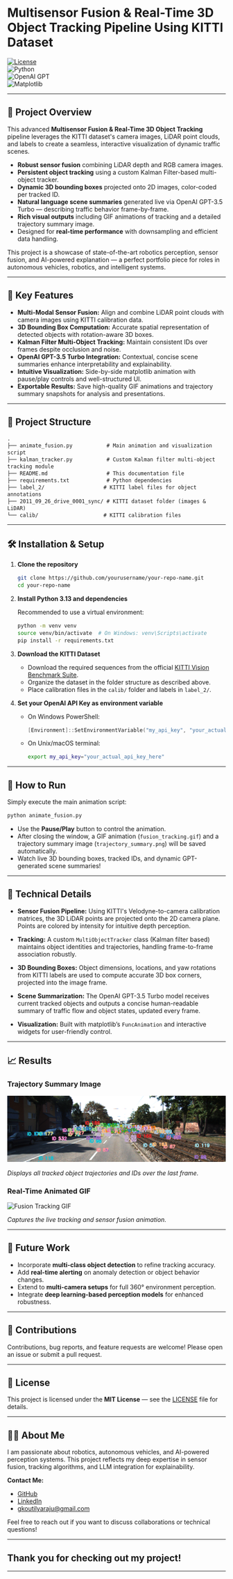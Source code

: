 # Multisensor Fusion & Real-Time 3D Object Tracking Pipeline Using KITTI Dataset

[![License](https://img.shields.io/badge/license-MIT-blue.svg)](LICENSE)  
![Python](https://img.shields.io/badge/python-3.13-blue)  
![OpenAI GPT](https://img.shields.io/badge/OpenAI-GPT--3.5--Turbo-green)  
![Matplotlib](https://img.shields.io/badge/matplotlib-3.7-orange)  

---

## 🚀 Project Overview

This advanced **Multisensor Fusion & Real-Time 3D Object Tracking** pipeline leverages the KITTI dataset's camera images, LiDAR point clouds, and labels to create a seamless, interactive visualization of dynamic traffic scenes.

- **Robust sensor fusion** combining LiDAR depth and RGB camera images.
- **Persistent object tracking** using a custom Kalman Filter-based multi-object tracker.
- **Dynamic 3D bounding boxes** projected onto 2D images, color-coded per tracked ID.
- **Natural language scene summaries** generated live via OpenAI GPT-3.5 Turbo — describing traffic behavior frame-by-frame.
- **Rich visual outputs** including GIF animations of tracking and a detailed trajectory summary image.
- Designed for **real-time performance** with downsampling and efficient data handling.

This project is a showcase of state-of-the-art robotics perception, sensor fusion, and AI-powered explanation — a perfect portfolio piece for roles in autonomous vehicles, robotics, and intelligent systems.

---

## 🎯 Key Features

- **Multi-Modal Sensor Fusion:** Align and combine LiDAR point clouds with camera images using KITTI calibration data.
- **3D Bounding Box Computation:** Accurate spatial representation of detected objects with rotation-aware 3D boxes.
- **Kalman Filter Multi-Object Tracking:** Maintain consistent IDs over frames despite occlusion and noise.
- **OpenAI GPT-3.5 Turbo Integration:** Contextual, concise scene summaries enhance interpretability and explainability.
- **Intuitive Visualization:** Side-by-side matplotlib animation with pause/play controls and well-structured UI.
- **Exportable Results:** Save high-quality GIF animations and trajectory summary snapshots for analysis and presentations.

---

## 📁 Project Structure

```text
.
├── animate_fusion.py           # Main animation and visualization script
├── kalman_tracker.py           # Custom Kalman filter multi-object tracking module
├── README.md                   # This documentation file
├── requirements.txt            # Python dependencies
├── label_2/                   # KITTI label files for object annotations
├── 2011_09_26_drive_0001_sync/ # KITTI dataset folder (images & LiDAR)
└── calib/                     # KITTI calibration files
````

---

## 🛠️ Installation & Setup

1. **Clone the repository**

   ```bash
   git clone https://github.com/yourusername/your-repo-name.git
   cd your-repo-name
   ```

2. **Install Python 3.13 and dependencies**

   Recommended to use a virtual environment:

   ```bash
   python -m venv venv
   source venv/bin/activate  # On Windows: venv\Scripts\activate
   pip install -r requirements.txt
   ```

3. **Download the KITTI Dataset**

   * Download the required sequences from the official [KITTI Vision Benchmark Suite](http://www.cvlibs.net/datasets/kitti/).
   * Organize the dataset in the folder structure as described above.
   * Place calibration files in the `calib/` folder and labels in `label_2/`.

4. **Set your OpenAI API Key as environment variable**

   * On Windows PowerShell:

     ```powershell
     [Environment]::SetEnvironmentVariable("my_api_key", "your_actual_api_key_here", "User")
     ```

   * On Unix/macOS terminal:

     ```bash
     export my_api_key="your_actual_api_key_here"
     ```

---

## 🚀 How to Run

Simply execute the main animation script:

```bash
python animate_fusion.py
```

* Use the **Pause/Play** button to control the animation.
* After closing the window, a GIF animation (`fusion_tracking.gif`) and a trajectory summary image (`trajectory_summary.png`) will be saved automatically.
* Watch live 3D bounding boxes, tracked IDs, and dynamic GPT-generated scene summaries!

---

## 🧠 Technical Details

* **Sensor Fusion Pipeline:**
  Using KITTI's Velodyne-to-camera calibration matrices, the 3D LiDAR points are projected onto the 2D camera plane. Points are colored by intensity for intuitive depth perception.

* **Tracking:**
  A custom `MultiObjectTracker` class (Kalman filter based) maintains object identities and trajectories, handling frame-to-frame association robustly.

* **3D Bounding Boxes:**
  Object dimensions, locations, and yaw rotations from KITTI labels are used to compute accurate 3D box corners, projected into the image frame.

* **Scene Summarization:**
  The OpenAI GPT-3.5 Turbo model receives current tracked objects and outputs a concise human-readable summary of traffic flow and object states, updated every frame.

* **Visualization:**
  Built with matplotlib’s `FuncAnimation` and interactive widgets for user-friendly control.

---

## 📈 Results

### Trajectory Summary Image

![Trajectory Summary](trajectory_summary.png)

*Displays all tracked object trajectories and IDs over the last frame.*

### Real-Time Animated GIF

![Fusion Tracking GIF](fusion_tracking.gif)

*Captures the live tracking and sensor fusion animation.*

---

## 🔮 Future Work

* Incorporate **multi-class object detection** to refine tracking accuracy.
* Add **real-time alerting** on anomaly detection or object behavior changes.
* Extend to **multi-camera setups** for full 360° environment perception.
* Integrate **deep learning-based perception models** for enhanced robustness.

---

## 🤝 Contributions

Contributions, bug reports, and feature requests are welcome! Please open an issue or submit a pull request.

---

## 📜 License

This project is licensed under the **MIT License** — see the [LICENSE](LICENSE) file for details.

---

## 🙋‍♂️ About Me

I am passionate about robotics, autonomous vehicles, and AI-powered perception systems. This project reflects my deep expertise in sensor fusion, tracking algorithms, and LLM integration for explainability.

**Contact Me:**  
- [GitHub](https://github.com/GKoutilya)  
- [LinkedIn](https://www.linkedin.com/in/koutilya-ganapathiraju-0a3350182/)  
- gkoutilyaraju@gmail.com

Feel free to reach out if you want to discuss collaborations or technical questions!

---

## Thank you for checking out my project!

---